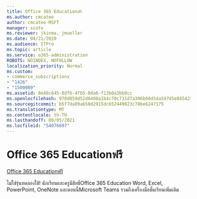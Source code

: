 ```yaml
---
title: Office 365 Educationฟรี
ms.author: cmcatee
author: cmcatee-MSFT
manager: scotv
ms.reviewer: jkinma, jmueller
ms.date: 04/21/2020
ms.audience: ITPro
ms.topic: article
ms.service: o365-administration
ROBOTS: NOINDEX, NOFOLLOW
localization_priority: Normal
ms.custom:
- commerce_subscriptions
- "1426"
- "1500009"
ms.assetid: 8e48c645-8df6-4fb5-8da6-f13b0a3bb0cc
ms.openlocfilehash: 970d059d52d6408a1b4c70c731d7a306b60d5da597d5e045423751c3960fe582
ms.sourcegitcommit: b5f7da89a650d2915dc652449623c78be6247175
ms.translationtype: MT
ms.contentlocale: th-TH
ms.lasthandoff: 08/05/2021
ms.locfileid: "54076697"
---
```

# <a name="office-365-education-for-free"></a>Office 365 Educationฟรี

[Office 365 Educationฟรี](https://products.office.com/student/office-in-education?ms.officeurl=students)
  
ไม่ใช่รุ่นทดลองใช้! นักเรียนและครูมีสิทธิ์Office 365 Education Word, Excel, PowerPoint, OneNote และตอนนี้Microsoft Teams รวมถึงเครื่องมือชั้นเรียนเพิ่มเติม